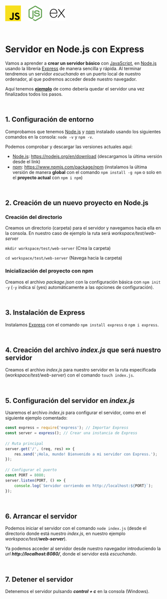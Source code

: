 <img src="../../../00_img/javascript-icon.svg" alt="Logo de JavaScript" height="50" style="margin-right: 20px"> <img src="../../../00_img/jsIconGreen.svg" alt="Logo de Node.js" height="50" style="margin-right: 20px"> <img src="../../../00_img/Express.svg" alt="Logo Express" height="50">

<br>

# Servidor en Node.js con Express

Vamos a aprender a **crear un servidor básico** con [JavaScript](../../../GLOSARIO.md#javascript-js), en [Node.js](../../../GLOSARIO.md#nodejs) usando la librería [Express](../../../GLOSARIO.md#express) de manera sencilla y rápida. Al terminar tendremos un servidor *escuchando* en un puerto local de nuestro ordenador, al que podremos acceder desde nuestro navegador.

Aquí tenemos [**ejemplo**](./servidor-nodejs-express-test/) de como debería quedar el servidor una vez finalizados todos los pasos.

<br>

## 1. Configuración de entorno

Comprobamos que tenemos [Node.js](../../../GLOSARIO.md#nodejs) y [npm](../../../GLOSARIO.md#npm-node-package-manager) instalado usando los siguientes comandos en la consola: ```node -v``` y
```npm -v```.

Podemos comprobar y descargar las versiones actuales aquí:
* [Node.js](../../../GLOSARIO.md#nodejs): https://nodejs.org/en/download (descargamos la última versión desde el link)
* [npm](../../../GLOSARIO.md#npm-node-package-manager): https://www.npmjs.com/package/npm (instalamos la última versión de manera **global** con el comando ```npm install -g npm``` o solo en el **proyecto actual** con ```npm i npm```)

<br>

## 2. Creación de un nuevo proyecto en Node.js

### Creación del directorio
Creamos un directorio (carpeta) para el servidor y navegamos hacia ella en la consola. En nuestro caso de ejemplo la ruta será *workspace/test/web-server*

```mkdir workspace/test/web-server``` (Crea la carpeta)

```cd workspace/test/web-server``` (Navega hacia la carpeta)

### Inicialización del proyecto con npm
Creamos el archivo *package.json* con la configuración básica con ```npm init -y``` (```-y``` indica sí (yes) automáticamente a las opciones de configuración).

<br>

## 3. Instalación de Express

Instalamos [Express](../../../GLOSARIO.md#express) con el comando ```npm install express``` o ```npm i express```.

<br>

## 4. Creación del archivo *index.js* que será nuestro servidor

Creamos el archivo *index.js* para nuestro servidor en la ruta especificada (*workspace/test/web-server*) con el comando ```touch index.js```.

<br>

## 5. Configuración del servidor en *index.js*

Usaremos el archivo *index.js* para configurar el servidor, como en el siguiente ejemplo comentado:

```js
const express = require('express'); // Importar Express
const server = express(); // Crear una instancia de Express

// Ruta principal
server.get('/', (req, res) => {
    res.send('¡Hola, mundo! Bienvenido a mi servidor con Express.');
});

// Configurar el puerto
const PORT = 8080;
server.listen(PORT, () => {
    console.log(`Servidor corriendo en http://localhost:${PORT}`);
});
```

<br>

## 6. Arrancar el servidor

Podemos iniciar el servidor con el comando ```node index.js``` (desde el directorio donde está nuestro *index.js*, en nuestro ejemplo *workspace/test/**web-server***).

Ya podemos acceder al servidor desde nuestro navegador introduciendo la *url* ***http://localhost:8080/***, donde el servidor está *escuchando*.

<br>

## 7. Detener el servidor

Detenemos el servidor pulsando ***control + c*** en la consola (Windows).